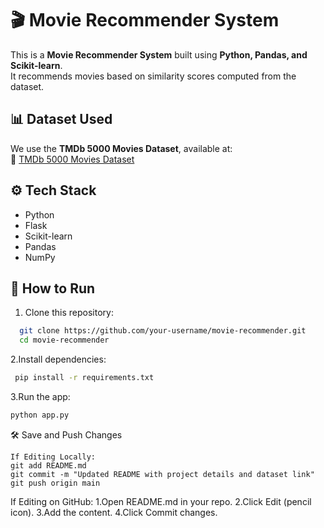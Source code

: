 # 🎬 Movie Recommender System

This is a **Movie Recommender System** built using **Python, Pandas, and Scikit-learn**.  
It recommends movies based on similarity scores computed from the dataset.

## 📊 Dataset Used
We use the **TMDb 5000 Movies Dataset**, available at:  
🔗 [TMDb 5000 Movies Dataset](https://www.kaggle.com/datasets/tmdb/tmdb-movie-metadata)

## ⚙️ Tech Stack
- Python  
- Flask  
- Scikit-learn  
- Pandas  
- NumPy  

## 🚀 How to Run
1. Clone this repository:
 ```bash
   git clone https://github.com/your-username/movie-recommender.git
   cd movie-recommender
```
2.Install dependencies:
 ```bash 
  pip install -r requirements.txt 
```
3.Run the app:
  ```bash
  python app.py
```
🛠 Save and Push Changes
```base
If Editing Locally:
git add README.md
git commit -m "Updated README with project details and dataset link"
git push origin main
```

If Editing on GitHub:
1.Open README.md in your repo.
2.Click Edit (pencil icon).
3.Add the content.
4.Click Commit changes.

